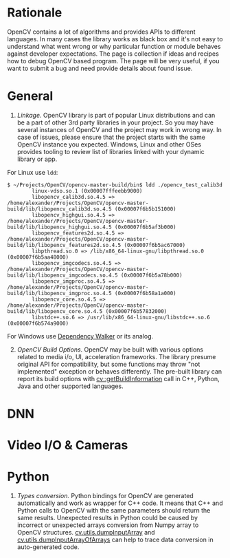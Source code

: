 # Rationale

OpenCV contains a lot of algorithms and provides APIs to different languages. In many cases the library works as black box and it's not easy to understand what went wrong or why particular function or module behaves against developer expectations. The page is collection if ideas and recipes how to debug OpenCV based program. The page will be very useful, if you want to submit a bug and need provide details about found issue.

# General

1. *Linkage*. OpenCV library is part of popular Linux distributions and can be a part of other 3rd party libraries in your project. So you may have several instances of OpenCV and the project may work in wrong way. In case of issues, please ensure that the project starts with the same OpenCV instance you expected. Windows, Linux and other OSes provides tooling to review list of libraries linked with your dynamic library or app.

For Linux use `ldd`:
```
$ ~/Projects/OpenCV/opencv-master-build/bin$ ldd ./opencv_test_calib3d 
        linux-vdso.so.1 (0x00007fffeebb9000)
        libopencv_calib3d.so.4.5 => /home/alexander/Projects/OpenCV/opencv-master-build/lib/libopencv_calib3d.so.4.5 (0x00007f6b5b151000)
        libopencv_highgui.so.4.5 => /home/alexander/Projects/OpenCV/opencv-master-build/lib/libopencv_highgui.so.4.5 (0x00007f6b5af3b000)
        libopencv_features2d.so.4.5 => /home/alexander/Projects/OpenCV/opencv-master-build/lib/libopencv_features2d.so.4.5 (0x00007f6b5ac67000)
        libpthread.so.0 => /lib/x86_64-linux-gnu/libpthread.so.0 (0x00007f6b5aa48000)
        libopencv_imgcodecs.so.4.5 => /home/alexander/Projects/OpenCV/opencv-master-build/lib/libopencv_imgcodecs.so.4.5 (0x00007f6b5a78b000)
        libopencv_imgproc.so.4.5 => /home/alexander/Projects/OpenCV/opencv-master-build/lib/libopencv_imgproc.so.4.5 (0x00007f6b58a1a000)
        libopencv_core.so.4.5 => /home/alexander/Projects/OpenCV/opencv-master-build/lib/libopencv_core.so.4.5 (0x00007f6b57832000)
        libstdc++.so.6 => /usr/lib/x86_64-linux-gnu/libstdc++.so.6 (0x00007f6b574a9000)
```

For Windows use [Dependency Walker](https://www.dependencywalker.com/) or its analog.

2. *OpenCV Build Options*. OpenCV may be built with various options related to media i/o, UI, acceleration frameworks. The library presume original API for compatibility, but some functions may throw "not implemented" exception or behaves differently. The pre-built library can report its build options with [cv::getBuildInformation](https://docs.opencv.org/master/db/de0/group__core__utils.html#ga0ae377100bc03ce22322926bba7fdbb5) call in C++, Python, Java and other supported languages.

# DNN

# Video I/O & Cameras

# Python

1. *Types conversion.* Python bindings for OpenCV are generated automatically and work as wrapper for C++ code. It means that C++ and Python calls to OpenCV with the same parameters should return the same results. Unexpected results in Python could be caused by incorrect or unexpected arrays conversion from Numpy array to OpenCV structures. [cv.utils.dumpInputArray](https://docs.opencv.org/master/db/de0/group__core__utils.html#gabbbbf8c36017475930ae8817189e9fa6) and [cv.utils.dumpInputArrayOfArrays](https://docs.opencv.org/master/db/de0/group__core__utils.html#gabe4f2b9ed3bcc3988cc26e962d0d3eb7) can help to trace data conversion in auto-generated code.
